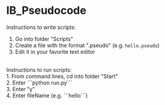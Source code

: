 # IB_Pseudocode

Instructions to write scripts: <br/>
1. Go into folder "Scripts"  <br/>
2. Create a file with the format ".pseudo" (e.g. ```hello.pseudo```) <br/>
3. Edit it in your favorite text editor <br/>
 <br/>
Instructions to run scripts: <br/>
1. From command lines, cd into folder "Start" <br/>
2. Enter ```python run.py``` <br/>
3. Enter "y" <br/>
4. Enter fileName (e.g. ```hello```) <br/>